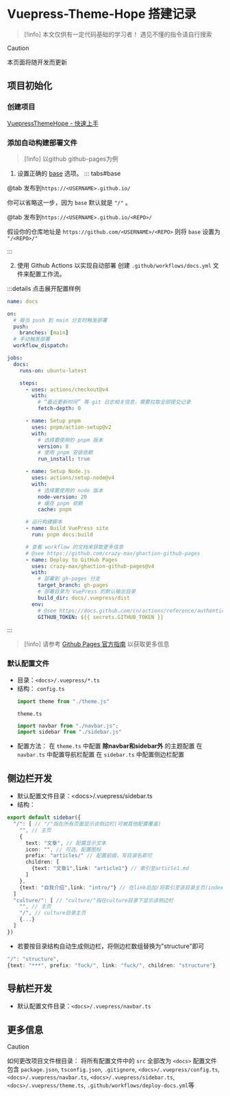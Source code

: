 # Vuepress-Theme-Hope 搭建记录

>[!info]
>本文仅供有一定代码基础的学习者！
>遇见不懂的指令请自行搜索

> [!caution]
> 本页面将随开发而更新

## 项目初始化

### 创建项目
[VuepressThemeHope - 快速上手](https://theme-hope.vuejs.press/zh/get-started/)

### 添加自动构建部署文件

>[!info]
>以github github-pages为例

1. 设置正确的 [base](https://vuejs.press/zh/reference/config.html#base) 选项。
::: tabs#base

@tab 发布到`https://<USERNAME>.github.io/`

你可以省略这一步，因为 `base` 默认就是 `"/"` 。


@tab 发布到`https://<USERNAME>.github.io/<REPO>/`

假设你的仓库地址是 `https://github.com/<USERNAME>/<REPO>`
则将 `base` 设置为 `"/<REPO>/"`

:::


2. 使用 Github Actions 以实现自动部署
创建 `.github/workflows/docs.yml` 文件来配置工作流。


:::details 点击展开配置样例

``` yaml
name: docs

on:
  # 每当 push 到 main 分支时触发部署
  push:
    branches: [main]
  # 手动触发部署
  workflow_dispatch:

jobs:
  docs:
    runs-on: ubuntu-latest

    steps:
      - uses: actions/checkout@v4
        with:
          # “最近更新时间” 等 git 日志相关信息，需要拉取全部提交记录
          fetch-depth: 0

      - name: Setup pnpm
        uses: pnpm/action-setup@v2
        with:
          # 选择要使用的 pnpm 版本
          version: 8
          # 使用 pnpm 安装依赖
          run_install: true

      - name: Setup Node.js
        uses: actions/setup-node@v4
        with:
          # 选择要使用的 node 版本
          node-version: 20
          # 缓存 pnpm 依赖
          cache: pnpm

      # 运行构建脚本
      - name: Build VuePress site
        run: pnpm docs:build

      # 查看 workflow 的文档来获取更多信息
      # @see https://github.com/crazy-max/ghaction-github-pages
      - name: Deploy to GitHub Pages
        uses: crazy-max/ghaction-github-pages@v4
        with:
          # 部署到 gh-pages 分支
          target_branch: gh-pages
          # 部署目录为 VuePress 的默认输出目录
          build_dir: docs/.vuepress/dist
        env:
          # @see https://docs.github.com/cn/actions/reference/authentication-in-a-workflow#about-the-github_token-secret
          GITHUB_TOKEN: ${{ secrets.GITHUB_TOKEN }}
```

:::



>[!info]
>请参考 [Github Pages 官方指南](https://pages.github.com/) 以获取更多信息

### 默认配置文件

- 目录：`<docs>/.vuepress/*.ts`
- 结构：
  `config.ts`
  ``` ts
  import theme from "./theme.js"
  ```
  `theme.ts`
  ``` ts
  import navbar from "./navbar.js";
  import sidebar from "./sidebar.js"
  ```
- 配置方法：
在 `theme.ts` 中配置 **除navbar和sidebar外** 的主题配置
在 `navbar.ts` 中配置导航栏配置
在 `sidebar.ts` 中配置侧边栏配置

## 侧边栏开发

- 默认配置文件目录：\<docs>/.vuepress/sidebar.ts
- 结构：
``` ts
export default sidebar({
  "/": [ // "/"指在所有页面显示该侧边栏(可被其他配置覆盖)
    "", // 主页
    {
      text: "文章", // 配置显示文本
      icon: "", // 可选，配置图标
      prefix: "articles/" // 配置前缀，写目录名即可
      children: [
        {text: "文章1",link: "article1"} // 索引至article1.md
      ]
    },
    {text: "自我介绍",link: "intro/"} // 在link后加/将索引至该目录主页(index或readme)
  ]
  "culture/": [ // "culture/"指在culture目录下显示该侧边栏
    "", // 主页
    "/", // culture目录主页
    {...}
  ]
})
```
- 若要按目录结构自动生成侧边栏，将侧边栏数组替换为"structure"即可
``` ts
"/": "structure",
{text: "***", prefix: "fuck/", link: "fuck/", children: "structure"}
```

## 导航栏开发

- 默认配置文件目录：`<docs>/.vuepress/navbar.ts`



## 更多信息
>[!caution]
>如何更改项目文件根目录：
>将所有配置文件中的 `src` 全部改为 `<docs>`
>配置文件包含 `package.json`, `tsconfig.json`, `.gitignore`, `<docs>/.vuepress/config.ts`, `<docs>/.vuepress/navbar.ts`, `<docs>/.vuepress/sidebar.ts`, `<docs>/.vuepress/theme.ts`, `.github/workflows/deploy-docs.yml`等